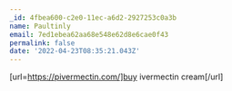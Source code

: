 ```yaml
---
_id: 4fbea600-c2e0-11ec-a6d2-2927253c0a3b
name: Paultinly
email: 7ed1ebea62aa68e548e62d8e6cae0f43
permalink: false
date: '2022-04-23T08:35:21.043Z'
---
```

[url=https://pivermectin.com/]buy ivermectin cream[/url]
